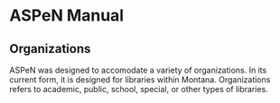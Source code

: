 # ASPeN Manual

## Organizations

ASPeN was designed to accomodate a variety of organizations.  In its current form, it is designed for libraries within Montana.  Organizations refers to academic, public, school, special, or other types of libraries.
